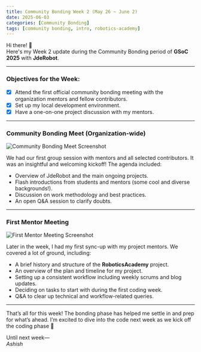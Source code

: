 ```yaml
---
title: Community Bonding Week 2 (May 26 ~ June 2)
date: 2025-06-03
categories: [Community Bonding]
tags: [community bonding, intro, robotics-academy] 
---
```


Hi there! 👋  
Here's my Week 2 update during the Community Bonding period of **GSoC 2025** with **JdeRobot**.

---


### Objectives for the Week:
- [x] Attend the first official community bonding meeting with the organization mentors and fellow contributors.
- [x] Set up my local development environment.
- [x] Have a one-on-one project discussion with my mentors.

---

### Community Bonding Meet (Organization-wide)

![Community Bonding Meet Screenshot](/assets/lib/cb2_1.png)

We had our first group session with mentors and all selected contributors. It was an insightful and welcoming kickoff! The agenda included:

- Overview of JdeRobot and the main ongoing projects.
- Flash introductions from students and mentors (some cool and diverse backgrounds!).
- Discussion on work methodology and best practices.
- An open Q&A session to clarify doubts.

---

### First Mentor Meeting

![First Mentor Meeting Screenshot](/assets/lib/cb2_2.png)

Later in the week, I had my first sync-up with my project mentors. We covered a lot of ground, including:

- A brief history and structure of the **RoboticsAcademy** project.
- An overview of the plan and timeline for my project.
- Setting up a consistent workflow including weekly scrums and blog updates.
- Deciding on tasks to start with during the first coding week.
- Q&A to clear up technical and workflow-related queries.

---

That’s all for this week! The bonding phase has helped me settle in and prep for what’s ahead. I’m excited to dive into the code next week as we kick off the coding phase 🚀

Until next week—  
_Ashish_


